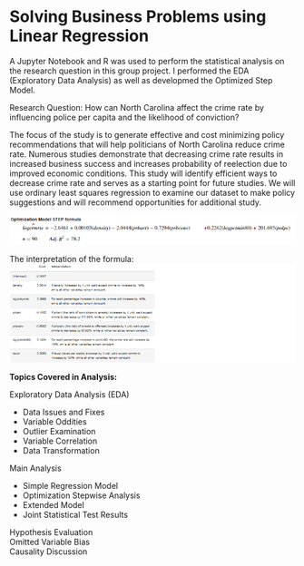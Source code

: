 # Solving Business Problems using Linear Regression

A Jupyter Notebook and R was used to perform the statistical analysis on the research question in this group project. I performed the EDA (Exploratory Data Analysis) as well as developmed the Optimized Step Model.  
    
Research Question: How can North Carolina affect the crime rate by influencing police per capita and the likelihood of
conviction?  
  
The focus of the study is to generate effective and cost minimizing policy recommendations that will help politicians of North
Carolina reduce crime rate. Numerous studies demonstrate that decreasing crime rate results in increased business success
and increases probability of reelection due to improved economic conditions. This study will identify efficient ways to decrease
crime rate and serves as a starting point for future studies. We will use ordinary least squares regression to examine our
dataset to make policy suggestions and will recommend opportunities for additional study.  
   
<img src="https://github.com/CraigGo/Portfolio/blob/master/Linear%20Regression/Optimized_Model.PNG">

The interpretation of the formula:
<img src="https://github.com/CraigGo/Portfolio/blob/master/Linear%20Regression/Optimize_model_Coef.png">


**Topics Covered in Analysis:**  
  
Exploratory Data Analysis (EDA)  
- Data Issues and Fixes  
- Variable Oddities  
- Outlier Examination  
- Variable Correlation  
- Data Transformation  

Main Analysis  
- Simple Regression Model  
- Optimization Stepwise Analysis  
- Extended Model  
- Joint Statistical Test Results  

Hypothesis Evaluation  
Omitted Variable Bias  
Causality Discussion  
